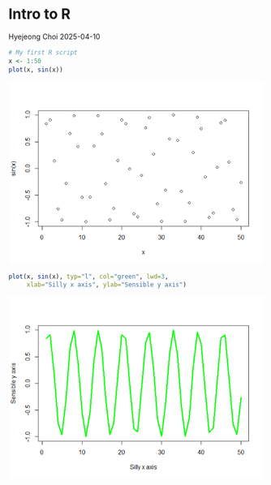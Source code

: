 # Intro to R
Hyejeong Choi
2025-04-10

``` r
# My first R script
x <- 1:50
plot(x, sin(x))
```

![](class04_files/figure-commonmark/unnamed-chunk-1-1.png)

``` r
plot(x, sin(x), typ="l", col="green", lwd=3, 
     xlab="Silly x axis", ylab="Sensible y axis")
```

![](class04_files/figure-commonmark/unnamed-chunk-1-2.png)
